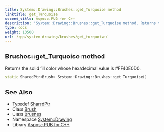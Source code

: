 ```yaml
---
title: System::Drawing::Brushes::get_Turquoise method
linktitle: get_Turquoise
second_title: Aspose.PUB for C++
description: 'System::Drawing::Brushes::get_Turquoise method. Returns the solid fill color whose hexadecimal value is #FF40E0D0 in C++.'
type: docs
weight: 13500
url: /cpp/system.drawing/brushes/get_turquoise/
---
```

## Brushes::get_Turquoise method


Returns the solid fill color whose hexadecimal value is #FF40E0D0.

```cpp
static SharedPtr<Brush> System::Drawing::Brushes::get_Turquoise()
```

## See Also

* Typedef [SharedPtr](../../../system/sharedptr/)
* Class [Brush](../../brush/)
* Class [Brushes](../)
* Namespace [System::Drawing](../../)
* Library [Aspose.PUB for C++](../../../)
